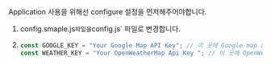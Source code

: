 Application 사용을 위해선 configure 설정을 먼저해주어야합니다.

1. config.smaple.js`파일을`config.js` 파일로 변경합니다.
2. ```js
   const GOOGLE_KEY = "Your Google Map API Key"; // 이 곳에 Google map api key를 입력합니다.
   const WEATHER_KEY = "Your OpenWeatherMap Api Key "; // 이 곳에 OpenWeatherMap api key를 입력합니다.
   ```
